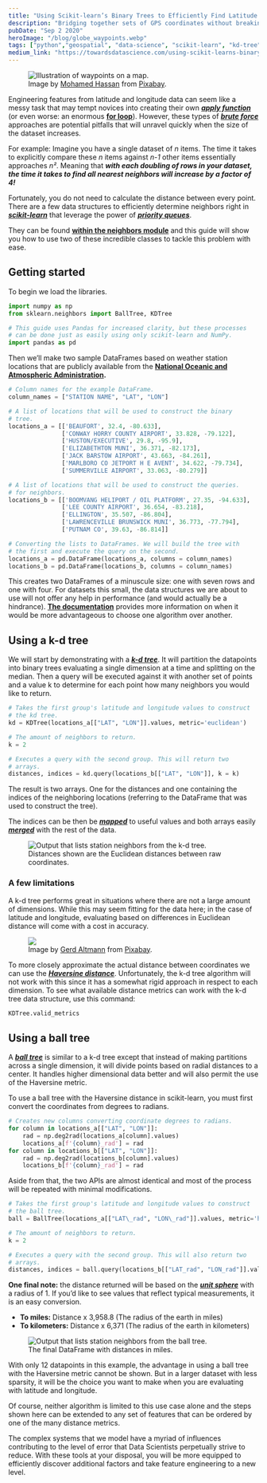 ```yaml
---
title: "Using Scikit-learn’s Binary Trees to Efficiently Find Latitude and Longitude Neighbors"
description: "Bridging together sets of GPS coordinates without breaking your Python interpreter."
pubDate: "Sep 2 2020"
heroImage: "/blog/globe_waypoints.webp"
tags: ["python","geospatial", "data-science", "scikit-learn", "kd-tree", "ball-tree"]
medium_link: "https://towardsdatascience.com/using-scikit-learns-binary-trees-to-efficiently-find-latitude-and-longitude-neighbors-909979bd929b"
---
```


<figure class="blog-image">
    <img
        alt="Illustration of waypoints on a map."
        src="/blog/globe_waypoints.webp">
    <figcaption>
        Image by <a href="https://pixabay.com/users/mohamed_hassan-5229782/">Mohamed Hassan</a> from <a href="https://pixabay.com/illustrations/car-trip-road-trip-travel-map-3880508/">Pixabay</a>.
    </figcaption>
</figure>

Engineering features from latitude and longitude data can seem like a messy task that may tempt novices into creating their own [**_apply function_**](https://pandas.pydata.org/pandas-docs/stable/reference/api/pandas.DataFrame.apply.html) (or even worse: an enormous [**for loop**](https://www.w3schools.com/python/python_for_loops.asp)). However, these types of [**_brute force_**](https://www.freecodecamp.org/news/brute-force-algorithms-explained/) approaches are potential pitfalls that will unravel quickly when the size of the dataset increases.

For example: Imagine you have a single dataset of _n_ items. The time it takes to explicitly compare these _n_ items against _n-1_ other items essentially approaches _n²_. Meaning that **_with each doubling of rows in your dataset, the time it takes to find all nearest neighbors will increase by a factor of 4!_**

Fortunately, you do not need to calculate the distance between every point. There are a few data structures to efficiently determine neighbors right in [**_scikit-learn_**](https://scikit-learn.org/) that leverage the power of [**_priority queues_**](https://algs4.cs.princeton.edu/24pq/).

They can be found [**within the neighbors module**](https://scikit-learn.org/stable/modules/neighbors.html#nearest-neighbor-algorithms) and this guide will show you how to use two of these incredible classes to tackle this problem with ease.

## Getting started

To begin we load the libraries.

```python
import numpy as np
from sklearn.neighbors import BallTree, KDTree

# This guide uses Pandas for increased clarity, but these processes
# can be done just as easily using only scikit-learn and NumPy.
import pandas as pd
```

Then we’ll make two sample DataFrames based on weather station locations that are publicly available from the [**National Oceanic and Atmospheric Administration**](https://www.ncdc.noaa.gov/data-access/land-based-station-data)**.**

```python
# Column names for the example DataFrame.
column_names = ["STATION NAME", "LAT", "LON"]

# A list of locations that will be used to construct the binary
# tree.
locations_a = [['BEAUFORT', 32.4, -80.633],
               ['CONWAY HORRY COUNTY AIRPORT', 33.828, -79.122],
               ['HUSTON/EXECUTIVE', 29.8, -95.9],
               ['ELIZABETHTON MUNI', 36.371, -82.173],
               ['JACK BARSTOW AIRPORT', 43.663, -84.261],
               ['MARLBORO CO JETPORT H E AVENT', 34.622, -79.734],
               ['SUMMERVILLE AIRPORT', 33.063, -80.279]]

# A list of locations that will be used to construct the queries.
# for neighbors.
locations_b = [['BOOMVANG HELIPORT / OIL PLATFORM', 27.35, -94.633],
               ['LEE COUNTY AIRPORT', 36.654, -83.218],
               ['ELLINGTON', 35.507, -86.804],
               ['LAWRENCEVILLE BRUNSWICK MUNI', 36.773, -77.794],
               ['PUTNAM CO', 39.63, -86.814]]

# Converting the lists to DataFrames. We will build the tree with
# the first and execute the query on the second.
locations_a = pd.DataFrame(locations_a, columns = column_names)
locations_b = pd.DataFrame(locations_b, columns = column_names)
```

This creates two DataFrames of a minuscule size: one with seven rows and one with four. For datasets this small, the data structures we are about to use will not offer any help in performance (and would actually be a hindrance). [**The documentation**](https://scikit-learn.org/stable/modules/neighbors.html#nearest-neighbor-algorithms) provides more information on when it would be more advantageous to choose one algorithm over another.

## Using a k-d tree

We will start by demonstrating with a [**_k-d tree_**](https://en.wikipedia.org/wiki/K-d_tree). It will partition the datapoints into binary trees evaluating a single dimension at a time and splitting on the median. Then a query will be executed against it with another set of points and a value k to determine for each point how many neighbors you would like to return.

```python
# Takes the first group's latitude and longitude values to construct
# the kd tree.
kd = KDTree(locations_a[["LAT", "LON"]].values, metric='euclidean')

# The amount of neighbors to return.
k = 2

# Executes a query with the second group. This will return two
# arrays.
distances, indices = kd.query(locations_b[["LAT", "LON"]], k = k)
```

The result is two arrays. One for the distances and one containing the indices of the neighboring locations (referring to the DataFrame that was used to construct the tree).

The indices can be then be [**_mapped_**](https://pandas.pydata.org/pandas-docs/stable/reference/api/pandas.Series.map.html) to useful values and both arrays easily [**_merged_**](https://pandas.pydata.org/docs/user_guide/merging.html) with the rest of the data.

<figure class="blog-image">
    <img
        alt="Output that lists station neighbors from the k-d tree."
        src="/blog/merged_neighbors_kd.webp">
    <figcaption>
        Distances shown are the Euclidean distances between raw coordinates.
    </figcaption>
</figure>

### A few limitations

A k-d tree performs great in situations where there are not a large amount of dimensions. While this may seem fitting for the data here; in the case of latitude and longitude, evaluating based on differences in Euclidean distance will come with a cost in accuracy.

<figure class="blog-image">
    <img
        src="/blog/globe_frame.webp">
    <figcaption>
        Image by <a href="https://pixabay.com/users/geralt-9301/">Gerd Altmann</a> from <a href="https://pixabay.com/illustrations/globe-earth-magnifying-glass-hand-71443/">Pixabay</a>.
    </figcaption>
</figure>

To more closely approximate the actual distance between coordinates we can use the [**_Haversine distance_**](https://en.wikipedia.org/wiki/Haversine_formula). Unfortunately, the k-d tree algorithm will not work with this since it has a somewhat rigid approach in respect to each dimension. To see what available distance metrics can work with the k-d tree data structure, use this command:

```python
KDTree.valid_metrics
```

## Using a ball tree

A [**_ball tree_**](https://en.wikipedia.org/wiki/Ball_tree) is similar to a k-d tree except that instead of making partitions across a single dimension, it will divide points based on radial distances to a center. It handles higher dimensional data better and will also permit the use of the Haversine metric.

To use a ball tree with the Haversine distance in scikit-learn, you must first convert the coordinates from degrees to radians.

```python
# Creates new columns converting coordinate degrees to radians.
for column in locations_a[["LAT", "LON"]]:
    rad = np.deg2rad(locations_a[column].values)
    locations_a[f'{column}_rad'] = rad
for column in locations_b[["LAT", "LON"]]:
    rad = np.deg2rad(locations_b[column].values)
    locations_b[f'{column}_rad'] = rad
```

Aside from that, the two APIs are almost identical and most of the process will be repeated with minimal modifications.

```python
# Takes the first group's latitude and longitude values to construct
# the ball tree.
ball = BallTree(locations_a[["LAT\_rad", "LON\_rad"]].values, metric='haversine')

# The amount of neighbors to return.
k = 2

# Executes a query with the second group. This will also return two
# arrays.
distances, indices = ball.query(locations_b[["LAT_rad", "LON_rad"]].values, k = k)
```

**One final note:** the distance returned will be based on the [**_unit sphere_**](https://en.wikipedia.org/wiki/Unit_sphere) with a radius of 1. If you’d like to see values that reflect typical measurements, it is an easy conversion.

* **To miles:** Distance x 3,958.8 (The radius of the earth in miles)
* **To kilometers:** Distance x 6,371 (The radius of the earth in kilometers)

<figure class="blog-image">
    <img
        alt="Output that lists station neighbors from the ball tree."
        src="/blog/merged_neighbors_kd.webp">
    <figcaption>
        The final DataFrame with distances in miles.
    </figcaption>
</figure>

With only 12 datapoints in this example, the advantage in using a ball tree with the Haversine metric cannot be shown. But in a larger dataset with less sparsity, it will be the choice you want to make when you are evaluating with latitude and longitude.

Of course, neither algorithm is limited to this use case alone and the steps shown here can be extended to any set of features that can be ordered by one of the many distance metrics.

The complex systems that we model have a myriad of influences contributing to the level of error that Data Scientists perpetually strive to reduce. With these tools at your disposal, you will be more equipped to efficiently discover additional factors and take feature engineering to a new level.
